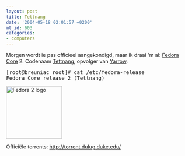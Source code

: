 ```yaml
---
layout: post
title: Tettnang
date: '2004-05-18 02:01:57 +0200'
mt_id: 603
categories:
- computers
---
```

Morgen wordt ie pas officieel aangekondigd, maar ik draai 'm al: <a href="http://fedora.redhat.com/">Fedora Core</a> 2. Codenaam <a href="ftp://ftp.quicknet.nl/pub/Linux/download.fedora.redhat.com/2/i386/iso/">Tettnang</a>, opvolger van <a href="ftp://ftp.quicknet.nl/pub/Linux/download.fedora.redhat.com/1/i386/iso/">Yarrow</a>.

<pre>[root@breuniac root]# cat /etc/fedora-release
Fedora Core release 2 (Tettnang)</pre>

<img src="{{ site.url }}/images/fedora2.png" width="153" height="144" alt="Fedora 2 logo" />

Offici&euml;le torrents: <a href="http://torrent.dulug.duke.edu/">http://torrent.dulug.duke.edu/</a>
